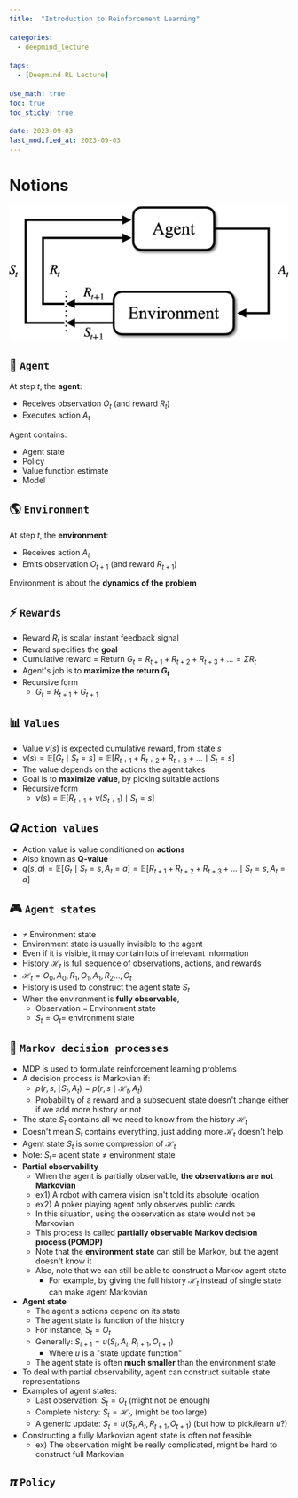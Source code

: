 ```yaml
---
title:  "Introduction to Reinforcement Learning"

categories:
  - deepmind_lecture

tags:
  - [Deepmind RL Lecture]

use_math: true
toc: true
toc_sticky: true

date: 2023-09-03
last_modified_at: 2023-09-03
---
```


# Notions

<p align="center"><img src="/assets/DeepMind x UCL RL Lecture/agent_env.png" width=550></p>

## 🧠 `Agent`
At step $t$, the **agent**:
- Receives observation $O_t$ (and reward $R_t$)
- Executes action $A_t$

Agent contains:
- Agent state
- Policy
- Value function estimate
- Model

## 🌎 `Environment`
At step $t$, the **environment**:
- Receives action $A_t$
- Emits observation $O_{t+1}$ (and reward $R_{t+1}$)

Environment is about the **dynamics of the problem**

## ⚡️ `Rewards`
- Reward $R_t$ is scalar instant feedback signal
- Reward specifies the **goal**
- Cumulative reward = Return $G_t = R_{t+1}+R_{t+2}+R_{t+3}+... = \Sigma R_t$
- Agent's job is to **maximize the return $G_t$**
- Recursive form
  - $G_t = R_{t+1}+G_{t+1}$

## 📊 `Values`
- Value $\nu(s)$ is expected cumulative reward, from state $s$
- $\nu(s)=\mathbb{E}[G_t\mid S_t=s]=\mathbb{E}[R_{t+1}+R_{t+2}+R_{t+3}+...\mid S_t=s]$
- The value depends on the actions the agent takes
- Goal is to **maximize value**, by picking suitable actions
- Recursive form
  - $\nu(s)=\mathbb{E}[R_{t+1}+\nu(S_{t+1})\mid S_t=s]$

## 𝑸 `Action values`
- Action value is value conditioned on **actions**
- Also known as **Q-value**
- $q(s,a)=\mathbb{E}[G_t\mid S_t=s,A_t=a]=\mathbb{E}[R_{t+1}+R_{t+2}+R_{t+3}+...\mid S_t=s, A_t=a]$

## 🎮 `Agent states`
- $\neq$ Environment state
- Environment state is usually invisible to the agent
- Even if it is visible, it may contain lots of irrelevant information
- History $\mathcal{H}_t$ is full sequence of observations, actions, and rewards
- $\mathcal{H}_t=O_0, A_0, R_1, O_1, A_1,R_2 ..., O_t$
- History is used to construct the agent state $S_t$
- When the environment is **fully observable**,
  - Observation = Environment state
  - $S_t=O_t=$ environment state
 
## 🤖 `Markov decision processes`
- MDP is used to formulate reinforcement learning problems
- A decision process is Markovian if:
  - $p(r, s, \mid S_t, A_t)=p(r, s \mid \mathcal{H}_t, A_t)$
  - Probability of a reward and a subsequent state doesn't change either if we add more history or not
- The state $S_t$ contains all we need to know from the history $\mathcal{H}_t$
- Doesn't mean $S_t$ contains everything, just adding more $\mathcal{H}_t$ doesn't help
- Agent state $S_t$ is some compression of $\mathcal{H}_t$
- Note: $S_t=$ agent state $\neq$ environment state
- **Partial observability**
  - When the agent is partially observable,  **the observations are not Markovian**
  - ex1) A robot with camera vision isn't told its absolute location
  - ex2) A poker playing agent only observes public cards
  - In this situation, using the observation as state would not be Markovian
  - This process is called **partially observable Markov decision process (POMDP)**
  - Note that the **environment state** can still be Markov, but the agent doesn't know it
  - Also, note that we can still be able to construct a Markov agent state
    - For example, by giving the full history $\mathcal{H}_t$ instead of single state can make agent Markovian
- **Agent state**
  - The agent's actions depend on its state
  - The agent state is function of the history
  - For instance, $S_t=O_t$
  - Generally: $S_{t+1}=u(S_t, A_t, R_{t+1}, O_{t+1})$
    - Where $u$ is a "state update function"
  - The agent state is often **much smaller** than the environment state
- To deal with partial observability, agent can construct suitable state representations
- Examples of agent states:
  - Last observation: $S_t=O_t$ (might not be enough)
  - Complete history: $S_t=\mathcal{H}_t,$ (might be too large)
  - A generic update: $S_t=u(S_t, A_t, R_{t+1}, O_{t+1})$ (but how to pick/learn $u$?)
- Constructing a fully Markovian agent state is often not feasible
  - ex) The observation might be really complicated, might be hard to construct full Markovian

## 𝝅 `Policy`
